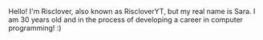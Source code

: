 Hello! I'm Risclover, also known as RiscloverYT, but my real name is Sara. I am 30 years old and in the process of developing a career in computer programming! :)
